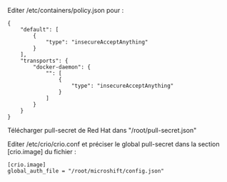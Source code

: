Editer /etc/containers/policy.json pour :
~~~
{
    "default": [
        {
            "type": "insecureAcceptAnything"
        }
    ],
    "transports": {
        "docker-daemon": {
            "": [
                {
                    "type": "insecureAcceptAnything"
                }
            ]
        }
    }
}
~~~

Télécharger pull-secret de Red Hat dans "/root/pull-secret.json" 

Editer /etc/crio/crio.conf et préciser le global pull-secret dans la section [crio.image] du fichier :
~~~
[crio.image]
global_auth_file = "/root/microshift/config.json"
~~~
